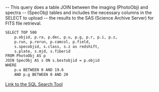 -- This query does a table JOIN between the imaging (PhotoObj) and spectra
-- (SpecObj) tables and includes the necessary columns in the SELECT to upload
-- the results to the SAS (Science Archive Server) for FITS file retrieval.

```bash 
SELECT TOP 500
    p.objid, p.ra, p.dec, p.u, p.g, p.r, p.i, p.z,
    p.run, p.rerun, p.camcol, p.field,
    s.specobjid, s.class, s.z as redshift,
    s.plate, s.mjd, s.fiberid
FROM PhotoObj AS p
JOIN SpecObj AS s ON s.bestobjid = p.objid
WHERE 
    p.u BETWEEN 0 AND 19.6
    AND p.g BETWEEN 0 AND 20

```

[Link to the SQL Search Tool](https://skyserver.sdss.org/dr18/SearchTools/sql)

